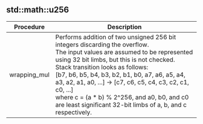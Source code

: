 
## std::math::u256
| Procedure | Description |
| ----------- | ------------- |
| wrapping_mul | Performs addition of two unsigned 256 bit integers discarding the overflow.<br />The input values are assumed to be represented using 32 bit limbs, but this is not checked.<br />Stack transition looks as follows:<br />[b7, b6, b5, b4, b3, b2, b1, b0, a7, a6, a5, a4, a3, a2, a1, a0, ...] -> [c7, c6, c5, c4, c3, c2, c1, c0, ...]<br />where c = (a * b) % 2^256, and a0, b0, and c0 are least significant 32-bit limbs of a, b, and c respectively.<br /> |
